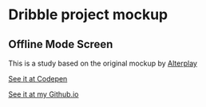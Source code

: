 # Dribble project mockup
## Offline Mode Screen

This is a study based on the original mockup by [Alterplay](https://dribbble.com/shots/2504215-Offline-Mode-Screen)


[See it at Codepen](http://codepen.io/souljacker/pen/GoYbGq)

[See it at my Github.io](http://souljacker.github.io/Dribble-mockup-Offline-Mode-Screen/)
